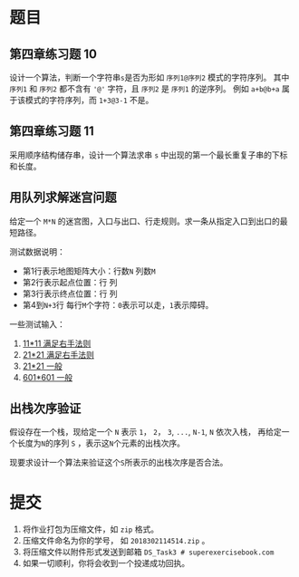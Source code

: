 # 题目

## 第四章练习题 10
设计一个算法，判断一个字符串```s```是否为形如 ```序列1@序列2``` 模式的字符序列。
其中 ```序列1``` 和 ```序列2``` 都不含有 ```'@'``` 字符，且 ```序列2``` 是 ```序列1``` 的逆序列。
例如 ```a+b@b+a``` 属于该模式的字符序列，而 ```1+3@3-1``` 不是。

## 第四章练习题 11
采用顺序结构储存串，设计一个算法求串 ```s``` 中出现的第一个最长重复子串的下标和长度。

## 用队列求解迷宫问题
给定一个 ```M*N``` 的迷宫图，入口与出口、行走规则。求一条从指定入口到出口的最短路径。

测试数据说明：
- 第1行表示地图矩阵大小：行数```N``` 列数```M```
- 第2行表示起点位置：行 列
- 第3行表示终点位置：行 列
- 第4到```N+3```行 每行```M```个字符：```0```表示可以走，```1```表示障碍。

一些测试输入：
1. [11*11 满足右手法则](../Task2/test/maze_11x11.txt)
2. [21*21 满足右手法则](../Task2/test/maze_21x21.txt)
3. [21*21 一般](../Task2/test/maze_21x21_1.txt)
4. [601*601 一般](../Task2/test/maze_601x601.txt)

## 出栈次序验证
假设存在一个栈，现给定一个 ```N``` 表示 ```1```， ```2```， ```3```, ```...```, ```N-1```, ```N``` 依次入栈，
再给定一个长度为```N```的序列 ```S``` ，表示这```N```个元素的出栈次序。

现要求设计一个算法来验证这个```S```所表示的出栈次序是否合法。

# 提交
1. 将作业打包为压缩文件，如 ```zip``` 格式。
2. 压缩文件命名为你的学号， 如 ```2018302114514.zip``` 。 
3. 将压缩文件以附件形式发送到邮箱 ```DS_Task3 # superexercisebook.com```
4. 如果一切顺利，你将会收到一个投递成功回执。